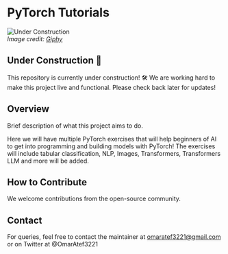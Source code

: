 # PyTorch Tutorials
![Under Construction](https://media.giphy.com/media/QuvNC7vVRzUJq/source.gif)  
*Image credit: [Giphy](https://giphy.com/)*

## Under Construction :construction:

This repository is currently under construction! :hammer_and_wrench: We are working hard to make this project live and functional. Please check back later for updates!

## Overview

Brief description of what this project aims to do.

Here we will have multiple PyTorch exercises that will help beginners of AI to get into programming and building models with PyTorch! The exercises will include tabular classification, NLP, Images, Transformers, Transformers LLM and more will be added.

## How to Contribute

We welcome contributions from the open-source community.

## Contact

For queries, feel free to contact the maintainer at omaratef3221@gmail.com or on Twitter at @OmarAtef3221

